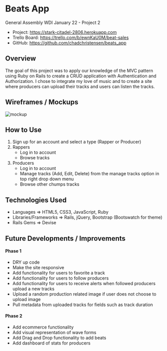 # Beats App
General Assembly WDI January 22 - Project 2

- Project: https://stark-citadel-2806.herokuapp.com
- Trello Board: https://trello.com/b/ewnKaU0M/beat-sales
- GitHub: https://github.com/chadchristensen/beats_app

## Overview
The goal of this project was to apply our knowledge of the MVC pattern using Ruby on Rails to create a CRUD application with Authentication and Authorization. I chose to integrate my love of music and to create a site where producers can upload their tracks and users can listen the tracks.

## Wireframes / Mockups
![mockup]()
## How to Use
1. Sign up for an account and select a type (Rapper or Producer)
2. Rappers
	- Log in to account
	- Browse tracks 
3. Producers
	- Log in to account
	- Manage tracks (Add, Edit, Delete) from the manage tracks option in top right drop down menu
	- Browse other chumps tracks
	

## Technologies Used
- Languages => HTML5, CSS3, JavaScript, Ruby
- Libraries/Frameworks => Rails, jQuery, Bootstrap (Bootswatch for theme)
- Rails Gems => Devise

## Future Developments / Improvements

#### Phase 1
- DRY up code
- Make the site responsive
- Add functionality for users to favorite a track
- Add functionality for users to follow producers
- Add functionality for users to receive alerts when followed producers upload a new tracks
- Upload a random production related image if user does not choose to upload image
- Pull metadata from uploaded tracks for fields such as track duration

#### Phase 2
- Add ecommerce functionality
- Add visual representation of wave forms
- Add Drag and Drop functionality to add beats
- Add dashboard of stats for producers
